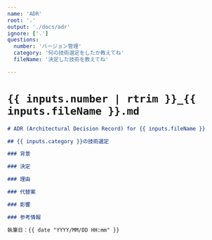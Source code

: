 ```yaml
---
name: 'ADR'
root: '.'
output: './docs/adr'
ignore: ['.']
questions:
  number: 'バージョン管理'
  category: '何の技術選定をしたか教えてね'
  fileName: '決定した技術を教えてね'

---
```


# `{{ inputs.number | rtrim }}_{{ inputs.fileName }}.md`

```markdown
# ADR (Architectural Decision Record) for {{ inputs.fileName }}

## {{ inputs.category }}の技術選定

### 背景

### 決定

### 理由

### 代替案

### 影響

### 参考情報

執筆日：{{ date "YYYY/MM/DD HH:mm" }}

```
